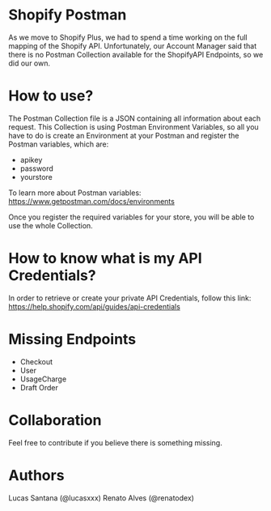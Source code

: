 # Shopify Postman

As we move to Shopify Plus, we had to spend a time working on the full mapping of the Shopify API.
Unfortunately, our Account Manager said that there is no Postman Collection available for the ShopifyAPI Endpoints, so we did our own.

# How to use?

The Postman Collection file is a JSON containing all information about each request.
This Collection is using Postman Environment Variables, so all you have to do is create an Environment at your Postman and register the Postman variables, which are:

- apikey
- password
- yourstore

To learn more about Postman variables: https://www.getpostman.com/docs/environments

Once you register the required variables for your store, you will be able to use the whole Collection.

# How to know what is my API Credentials?

In order to retrieve or create your private API Credentials, follow this link:
https://help.shopify.com/api/guides/api-credentials

# Missing Endpoints

- Checkout
- User
- UsageCharge
- Draft Order

# Collaboration

Feel free to contribute if you believe there is something missing.

# Authors

Lucas Santana (@lucasxxx)
Renato Alves (@renatodex)
